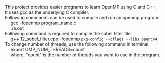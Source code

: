 This project provides easier programs to learn OpenMP using C and C++. <br> 
It uses gcc as the underlying C compiler. <br>
Following commands can be used to compile and run an openmp program. <br>
&emsp; gcc -fopenmp program_name.c <br>
&emsp; ./a.out <br>
Following command is required to compile the sobel filter file. <br>
&emsp; g++ 12_sobel_filter.cpp -fopenmp `pkg-config --cflags --libs opencv4` <br>
To change number of threads, use the following command in terminal. <br> 
&emsp; export OMP_NUM_THREADS=count <br> 
&emsp; where, "count" is the number of threads you want to use in the program. 

